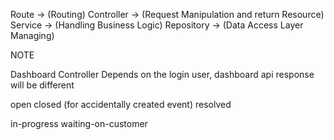 Route -> (Routing)
Controller -> (Request Manipulation and return Resource)
Service -> (Handling Business Logic)
Repository -> (Data Access Layer Managing)

NOTE

Dashboard Controller
Depends on the login user, dashboard api response will be different

open
closed (for accidentally created event)
resolved

in-progress
waiting-on-customer
